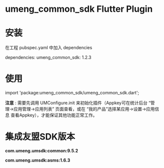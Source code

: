 # umeng_common_sdk Flutter Plugin

# 安装

在工程 pubspec.yaml 中加入 dependencies

dependencies:
  umeng_common_sdk: 1.2.3

# 使用

import 'package:umeng_common_sdk/umeng_common_sdk.dart';

**注意** : 需要先调用 UMConfigure.init 来初始化插件（Appkey可在统计后台 “管理->应用管理->应用列表” 页面查看，或在 “我的产品”选择某应用->设置->应用信息 查看Appkey），才能保证其他功能正常工作。

# 集成友盟SDK版本

**com.umeng.umsdk:common:9.5.2**

**com.umeng.umsdk:asms:1.6.3**